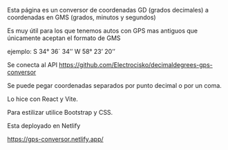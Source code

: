 Esta página es un conversor de coordenadas GD (grados decimales) a coordenadas en GMS (grados, minutos y segundos)

Es muy útil para los que tenemos autos con GPS mas antiguos que únicamente aceptan el formato de GMS

ejemplo:  S 34° 36´ 34’’ W 58° 23’ 20’’

Se conecta al API  https://github.com/Electrocisko/decimaldegrees-gps-conversor

Se puede pegar coordenadas separados por punto decimal o por un coma.

Lo hice con React y Vite.

Para estilizar utilice Bootstrap y CSS. 

Esta deployado en Netlify 

https://gps-conversor.netlify.app/

